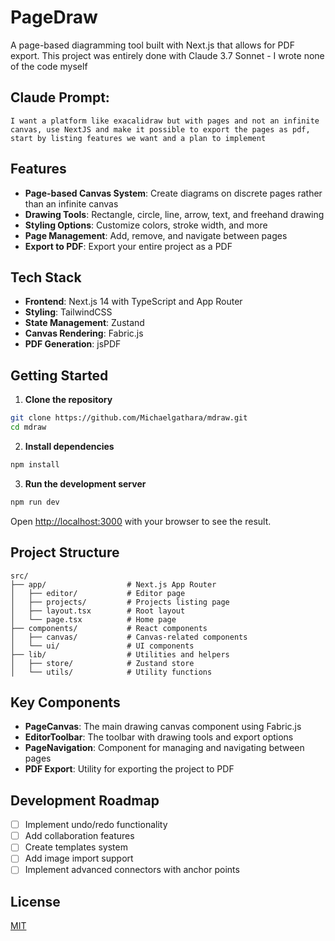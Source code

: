 # PageDraw

A page-based diagramming tool built with Next.js that allows for PDF export. This project was entirely done with Claude 3.7 Sonnet - I wrote none of the code myself

## Claude Prompt:
```
I want a platform like exacalidraw but with pages and not an infinite canvas, use NextJS and make it possible to export the pages as pdf, start by listing features we want and a plan to implement
```

## Features

- **Page-based Canvas System**: Create diagrams on discrete pages rather than an infinite canvas
- **Drawing Tools**: Rectangle, circle, line, arrow, text, and freehand drawing
- **Styling Options**: Customize colors, stroke width, and more
- **Page Management**: Add, remove, and navigate between pages
- **Export to PDF**: Export your entire project as a PDF

## Tech Stack

- **Frontend**: Next.js 14 with TypeScript and App Router
- **Styling**: TailwindCSS
- **State Management**: Zustand
- **Canvas Rendering**: Fabric.js
- **PDF Generation**: jsPDF

## Getting Started

1. **Clone the repository**

```bash
git clone https://github.com/Michaelgathara/mdraw.git
cd mdraw
```

2. **Install dependencies**

```bash
npm install
```

3. **Run the development server**

```bash
npm run dev
```

Open [http://localhost:3000](http://localhost:3000) with your browser to see the result.

## Project Structure

```
src/
├── app/                  # Next.js App Router
│   ├── editor/           # Editor page
│   ├── projects/         # Projects listing page
│   ├── layout.tsx        # Root layout
│   └── page.tsx          # Home page
├── components/           # React components
│   ├── canvas/           # Canvas-related components
│   └── ui/               # UI components
├── lib/                  # Utilities and helpers
│   ├── store/            # Zustand store
│   └── utils/            # Utility functions
```

## Key Components

- **PageCanvas**: The main drawing canvas component using Fabric.js
- **EditorToolbar**: The toolbar with drawing tools and export options
- **PageNavigation**: Component for managing and navigating between pages
- **PDF Export**: Utility for exporting the project to PDF

## Development Roadmap

- [ ] Implement undo/redo functionality
- [ ] Add collaboration features
- [ ] Create templates system
- [ ] Add image import support
- [ ] Implement advanced connectors with anchor points

## License

[MIT](https://choosealicense.com/licenses/mit/)